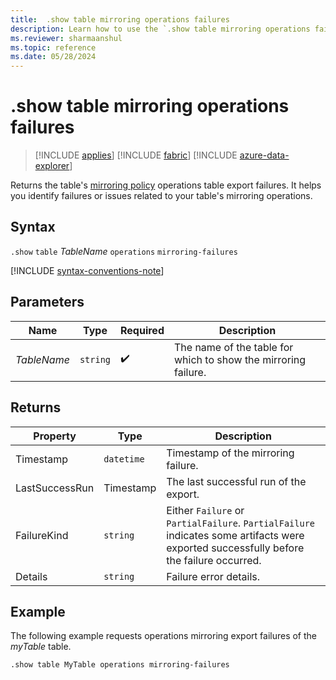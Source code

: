 ```yaml
---
title:  .show table mirroring operations failures
description: Learn how to use the `.show table mirroring operations failures` command to check the mirroring operations failures.
ms.reviewer: sharmaanshul
ms.topic: reference
ms.date: 05/28/2024
---
```

# .show table mirroring operations failures

> [!INCLUDE [applies](../includes/applies-to-version/applies.md)] [!INCLUDE [fabric](../includes/applies-to-version/fabric.md)] [!INCLUDE [azure-data-explorer](../includes/applies-to-version/azure-data-explorer.md)]

Returns the table's [mirroring policy](mirroring-policy.md) operations table export failures. It helps you identify failures or issues related to your table's mirroring operations.

## Syntax

`.show` `table` *TableName* `operations` `mirroring-failures`

[!INCLUDE [syntax-conventions-note](../includes/syntax-conventions-note.md)]

## Parameters

| Name | Type | Required | Description |
|--|--|--|--|
| *TableName* | `string` |  :heavy_check_mark: | The name of the table for which to show the mirroring failure. |

## Returns

| Property | Type | Description |
|-------------------|----------|----------------------------------------|
| Timestamp | `datetime` | Timestamp of the mirroring failure. |
| LastSuccessRun | Timestamp | The last successful run of the export.   |
| FailureKind | `string` | Either `Failure` or `PartialFailure`. `PartialFailure` indicates some artifacts were exported successfully before the failure occurred.|
| Details | `string` | Failure error details.  |

## Example

The following example requests operations mirroring export failures of the *myTable* table.

```kusto
.show table MyTable operations mirroring-failures

```
